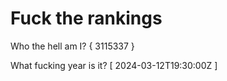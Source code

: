 # Fuck the rankings

Who the hell am I?
{ 3115337 }

What fucking year is it?
[ 2024-03-12T19:30:00Z ]
